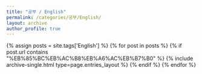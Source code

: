 ```yaml
---
title: "공부 / English"
permalink: /categories/공부/English/
layout: archive
author_profile: true
---
```


{% assign posts = site.tags['English'] %}
{% for post in posts %} 
    {% if post.url contains "%EB%85%BC%EB%AC%B8%EB%A6%AC%EB%B7%B0" %}
        {% include archive-single.html type=page.entries_layout %}
    {% endif %}
{% endfor %}